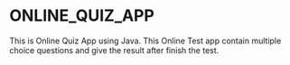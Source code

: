 # ONLINE_QUIZ_APP
This is Online Quiz App using Java. This Online Test app contain multiple choice questions and give the result after finish the test.
